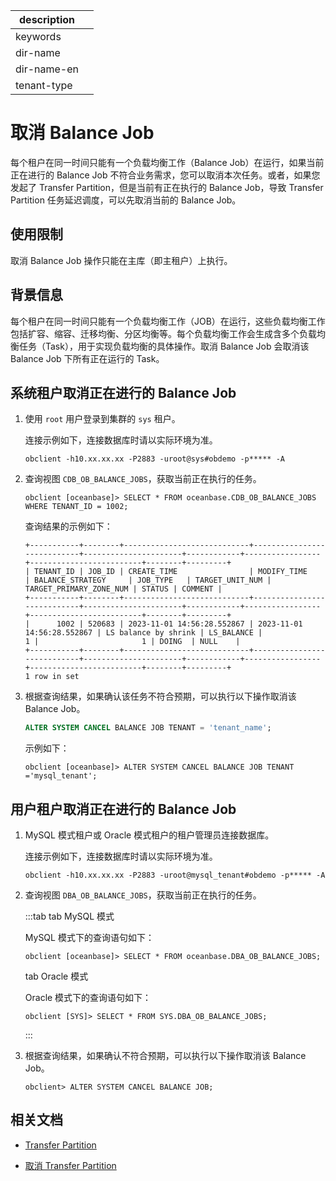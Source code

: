 |description||
|---|---|
|keywords||
|dir-name||
|dir-name-en||
|tenant-type||

# 取消 Balance Job

每个租户在同一时间只能有一个负载均衡工作（Balance Job）在运行，如果当前正在进行的 Balance Job 不符合业务需求，您可以取消本次任务。或者，如果您发起了 Transfer Partition，但是当前有正在执行的 Balance Job，导致 Transfer Partition 任务延迟调度，可以先取消当前的 Balance Job。

## 使用限制

取消 Balance Job 操作只能在主库（即主租户）上执行。

## 背景信息

每个租户在同一时间只能有一个负载均衡工作（JOB）在运行，这些负载均衡工作包括扩容、缩容、迁移均衡、分区均衡等。每个负载均衡工作会生成含多个负载均衡任务（Task），用于实现负载均衡的具体操作。取消 Balance Job 会取消该 Balance Job 下所有正在运行的 Task。

## 系统租户取消正在进行的 Balance Job

1. 使用 `root` 用户登录到集群的 `sys` 租户。

   连接示例如下，连接数据库时请以实际环境为准。

   ```shell
   obclient -h10.xx.xx.xx -P2883 -uroot@sys#obdemo -p***** -A
   ```

2. 查询视图 `CDB_OB_BALANCE_JOBS`，获取当前正在执行的任务。

   ```shell
   obclient [oceanbase]> SELECT * FROM oceanbase.CDB_OB_BALANCE_JOBS WHERE TENANT_ID = 1002;
   ```

   查询结果的示例如下：

   ```shell
   +-----------+--------+----------------------------+----------------------------+----------------------+------------+-----------------+-------------------------+--------+---------+
   | TENANT_ID | JOB_ID | CREATE_TIME                | MODIFY_TIME                | BALANCE_STRATEGY     | JOB_TYPE   | TARGET_UNIT_NUM | TARGET_PRIMARY_ZONE_NUM | STATUS | COMMENT |
   +-----------+--------+----------------------------+----------------------------+----------------------+------------+-----------------+-------------------------+--------+---------+
   |      1002 | 520683 | 2023-11-01 14:56:28.552867 | 2023-11-01 14:56:28.552867 | LS balance by shrink | LS_BALANCE |               1 |                       1 | DOING  | NULL    |
   +-----------+--------+----------------------------+----------------------------+----------------------+------------+-----------------+-------------------------+--------+---------+
   1 row in set
   ```

3. 根据查询结果，如果确认该任务不符合预期，可以执行以下操作取消该 Balance Job。

   ```sql
   ALTER SYSTEM CANCEL BALANCE JOB TENANT = 'tenant_name';
   ```

   示例如下：

   ```shell
   obclient [oceanbase]> ALTER SYSTEM CANCEL BALANCE JOB TENANT ='mysql_tenant';
   ```

## 用户租户取消正在进行的 Balance Job

1. MySQL 模式租户或 Oracle 模式租户的租户管理员连接数据库。

   连接示例如下，连接数据库时请以实际环境为准。

   ```shell
   obclient -h10.xx.xx.xx -P2883 -uroot@mysql_tenant#obdemo -p***** -A
   ```

2. 查询视图 `DBA_OB_BALANCE_JOBS`，获取当前正在执行的任务。

   :::tab
   tab MySQL 模式

   MySQL 模式下的查询语句如下：

   ```shell
   obclient [oceanbase]> SELECT * FROM oceanbase.DBA_OB_BALANCE_JOBS;
   ```

   tab Oracle 模式

   Oracle 模式下的查询语句如下：

   ```shell
   obclient [SYS]> SELECT * FROM SYS.DBA_OB_BALANCE_JOBS;
   ```

   :::

3. 根据查询结果，如果确认不符合预期，可以执行以下操作取消该 Balance Job。

   ```shell
   obclient> ALTER SYSTEM CANCEL BALANCE JOB;
   ```

## 相关文档

* [Transfer Partition](200.transfer-partition-management.md)

* [取消 Transfer Partition](300.cancel-transfer-partition-task.md)